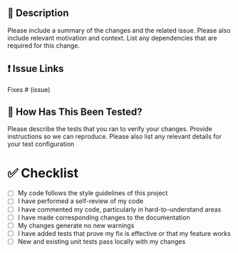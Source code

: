 ## 💬 Description

Please include a summary of the changes and the related issue. Please also include relevant motivation and context. List any dependencies that are required for this change.

## ❗ Issue Links
Fixes # (issue)

## 🧪 How Has This Been Tested?

Please describe the tests that you ran to verify your changes. Provide instructions so we can reproduce. Please also list any relevant details for your test configuration

# ✅ Checklist

- [ ] My code follows the style guidelines of this project
- [ ] I have performed a self-review of my code
- [ ] I have commented my code, particularly in hard-to-understand areas
- [ ] I have made corresponding changes to the documentation
- [ ] My changes generate no new warnings
- [ ] I have added tests that prove my fix is effective or that my feature works
- [ ] New and existing unit tests pass locally with my changes
